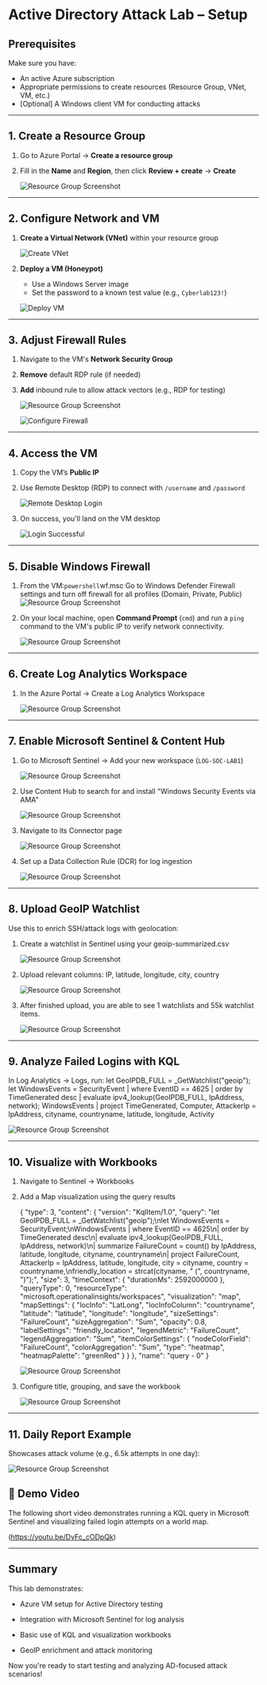 # Active Directory Attack Lab – Setup

## Prerequisites
Make sure you have:
- An active Azure subscription
- Appropriate permissions to create resources (Resource Group, VNet, VM, etc.)
- [Optional] A Windows client VM for conducting attacks


---

## 1. Create a Resource Group
1. Go to Azure Portal → **Create a resource group**
2. Fill in the **Name** and **Region**, then click **Review + create** → **Create**
   
	![Resource Group Screenshot](../Document_Images/image15.png)

---

## 2. Configure Network and VM
1. **Create a Virtual Network (VNet)** within your resource group 

   ![Create VNet](../Document_Images/image3.png)

2. **Deploy a VM (Honeypot)**  
   - Use a Windows Server image  
   - Set the password to a known test value (e.g., `Cyberlab123!`) 
   
   ![Deploy VM](../Document_Images/image13.png)

---

## 3. Adjust Firewall Rules
1. Navigate to the VM's **Network Security Group**  
2. **Remove** default RDP rule (if needed)  
3. **Add** inbound rule to allow attack vectors (e.g., RDP for testing) 

    ![Resource Group Screenshot](../Document_Images/image19A.png)

    ![Configure Firewall](../Document_Images/image6.png)

---

## 4. Access the VM
1. Copy the VM’s **Public IP**  
2. Use Remote Desktop (RDP) to connect with `/username` and `/password`

    ![Remote Desktop Login](../Document_Images/image1.png)

3. On success, you'll land on the VM desktop

    ![Login Successful](../Document_Images/image2.png)

---

## 5. Disable Windows Firewall 
1. From the VM:```powershell```wf.msc
Go to Windows Defender Firewall settings and turn off firewall for all profiles (Domain, Private, Public)
	![Resource Group Screenshot](../Document_Images/image21.png)

2. On your local machine, open **Command Prompt** (`cmd`) and run a `ping` command to the VM's public IP to verify network connectivity.

     ![Resource Group Screenshot](../Document_Images/image5.png)

---

## 6. Create Log Analytics Workspace
1. In the Azure Portal → Create a Log Analytics Workspace

     ![Resource Group Screenshot](../Document_Images/image4.png)

---

## 7. Enable Microsoft Sentinel & Content Hub
1. Go to Microsoft Sentinel → Add your new workspace (`LOG-SOC-LAB1`)

    ![Resource Group Screenshot](../Document_Images/image8.png)

2. Use Content Hub to search for and install "Windows Security Events via AMA"

    ![Resource Group Screenshot](../Document_Images/image17A.png)

3. Navigate to its Connector page

    ![Resource Group Screenshot](../Document_Images/image14.png)

4. Set up a Data Collection Rule (DCR) for log ingestion

    ![Resource Group Screenshot](../Document_Images/image9.png)

---

## 8. Upload GeoIP Watchlist
Use this to enrich SSH/attack logs with geolocation:

1. Create a watchlist in Sentinel using your geoip-summarized.csv

	![Resource Group Screenshot](../Document_Images/image16.png)

3. Upload relevant columns: IP, latitude, longitude, city, country

    ![Resource Group Screenshot](../Document_Images/image12.png)
   
3. After finished upload, you are able to see 1 watchlists and 55k watchlist items.

     ![Resource Group Screenshot](../Document_Images/image11.png)

---

## 9. Analyze Failed Logins with KQL
In Log Analytics → Logs, run:
let GeoIPDB_FULL = _GetWatchlist("geoip"); let WindowsEvents = SecurityEvent 
| where EventID == 4625 
| order by TimeGenerated desc 
| evaluate ipv4_lookup(GeoIPDB_FULL, IpAddress, network); WindowsEvents 
| project TimeGenerated, Computer, AttackerIp = IpAddress, cityname, countryname, latitude, longitude, Activity

   ![Resource Group Screenshot](../Document_Images/image7.png)

---


## 10. Visualize with Workbooks
1. Navigate to Sentinel → Workbooks

2. Add a Map visualization using the query results

	{
		"type": 3,
		"content": {
		"version": "KqlItem/1.0",
		"query": "let GeoIPDB_FULL = _GetWatchlist(\"geoip\");\nlet WindowsEvents = SecurityEvent;\nWindowsEvents | where EventID == 4625\n| order by TimeGenerated desc\n| evaluate ipv4_lookup(GeoIPDB_FULL, IpAddress, network)\n| summarize FailureCount = count() by IpAddress, latitude, longitude, cityname, countryname\n| project FailureCount, AttackerIp = IpAddress, latitude, longitude, city = cityname, country = countryname,\nfriendly_location = strcat(cityname, \" (\", countryname, \")\");",
		"size": 3,
		"timeContext": {
			"durationMs": 2592000000
		},
		"queryType": 0,
		"resourceType": "microsoft.operationalinsights/workspaces",
		"visualization": "map",
		"mapSettings": {
			"locInfo": "LatLong",
			"locInfoColumn": "countryname",
			"latitude": "latitude",
			"longitude": "longitude",
			"sizeSettings": "FailureCount",
			"sizeAggregation": "Sum",
			"opacity": 0.8,
			"labelSettings": "friendly_location",
			"legendMetric": "FailureCount",
			"legendAggregation": "Sum",
			"itemColorSettings": {
			"nodeColorField": "FailureCount",
			"colorAggregation": "Sum",
			"type": "heatmap",
			"heatmapPalette": "greenRed"
			}
		}
		},
		"name": "query - 0"
	}

   	 ![Resource Group Screenshot](../Document_Images/image10.png)

3. Configure title, grouping, and save the workbook

     ![Resource Group Screenshot](../Document_Images/image18.png)

---
     
## 11. Daily Report Example
Showcases attack volume (e.g., 6.5k attempts in one day):

   ![Resource Group Screenshot](../Document_Images/image20.png) 

## 🎥 Demo Video
The following short video demonstrates running a KQL query in Microsoft Sentinel and visualizing failed login attempts on a world map.

(https://youtu.be/DvFc_cODpQk)

---

## Summary
This lab demonstrates:

- Azure VM setup for Active Directory testing

- Integration with Microsoft Sentinel for log analysis

- Basic use of KQL and visualization workbooks

- GeoIP enrichment and attack monitoring

Now you're ready to start testing and analyzing AD-focused attack scenarios!
